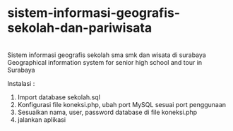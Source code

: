 # sistem-informasi-geografis-sekolah-dan-pariwisata
<br> Sistem informasi geografis sekolah sma smk dan wisata di surabaya
<br> Geographical information system for senior high school and tour in Surabaya

Instalasi :
1. Import database sekolah.sql
2. Konfigurasi file koneksi.php, ubah port MySQL sesuai port penggunaan
3. Sesuaikan nama, user, password database di file koneksi.php
4. jalankan aplikasi

